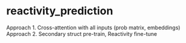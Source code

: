 # reactivity_prediction

Approach 1. Cross-attention with all inputs (prob matrix, embeddings)
Approach 2. Secondary struct pre-train, Reactivity fine-tune
